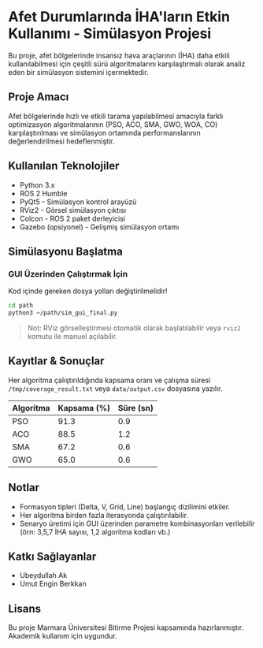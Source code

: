 
# Afet Durumlarında İHA'ların Etkin Kullanımı - Simülasyon Projesi

Bu proje, afet bölgelerinde insansız hava araçlarının (İHA) daha etkili kullanılabilmesi için çeşitli sürü algoritmalarını karşılaştırmalı olarak analiz eden bir simülasyon sistemini içermektedir.

## Proje Amacı

Afet bölgelerinde hızlı ve etkili tarama yapılabilmesi amacıyla farklı optimizasyon algoritmalarının (PSO, ACO, SMA, GWO, WOA, CO) karşılaştırılması ve simülasyon ortamında performanslarının değerlendirilmesi hedeflenmiştir.

## Kullanılan Teknolojiler

- Python 3.x
- ROS 2 Humble
- PyQt5 - Simülasyon kontrol arayüzü
- RViz2 - Görsel simülasyon çıktısı
- Colcon - ROS 2 paket derleyicisi
- Gazebo (opsiyonel) - Gelişmiş simülasyon ortamı


## Simülasyonu Başlatma

### GUI Üzerinden Çalıştırmak İçin
Kod içinde gereken dosya yolları değiştirilmelidir!
```bash
cd path
python3 ~/path/sim_gui_final.py
```



> Not: RViz görselleştirmesi otomatik olarak başlatılabilir veya `rviz2` komutu ile manuel açılabilir.

## Kayıtlar & Sonuçlar

Her algoritma çalıştırıldığında kapsama oranı ve çalışma süresi `/tmp/coverage_result.txt` veya `data/output.csv` dosyasına yazılır.

| Algoritma | Kapsama (%) | Süre (sn) |
|-----------|--------------|-----------|
| PSO       | 91.3         | 0.9       |
| ACO       | 88.5         | 1.2       |
| SMA       | 67.2         | 0.6       |
| GWO       | 65.0         | 0.6       |

## Notlar

- Formasyon tipleri (Delta, V, Grid, Line) başlangıç dizilimini etkiler.
- Her algoritma birden fazla iterasyonda çalıştırılabilir.
- Senaryo üretimi için GUI üzerinden parametre kombinasyonları verilebilir (örn: 3,5,7 İHA sayısı, 1,2 algoritma kodları vb.)

## Katkı Sağlayanlar

- Ubeydullah Ak
- Umut Engin Berkkan

## Lisans

Bu proje Marmara Üniversitesi Bitirme Projesi kapsamında hazırlanmıştır. Akademik kullanım için uygundur.
